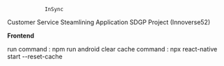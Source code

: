                 InSync 
Customer Service Steamlining Application
             SDGP Project 
             (Innoverse52)


**Frontend**

run command : npm run android
clear cache command : npx react-native start --reset-cache
